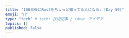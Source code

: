```yaml
---
title: "100日後にRustをちょっと知ってる人になる: [Day 59]"
emoji: "🦀"
type: "tech" # tech: 技術記事 / idea: アイデア
topics: []
published: false
---
```

